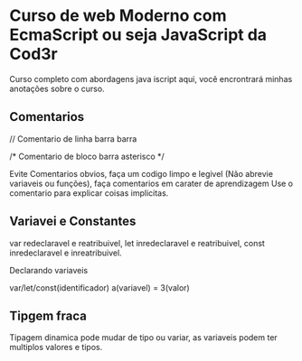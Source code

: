 # Curso de web Moderno com EcmaScript ou seja JavaScript da Cod3r

Curso completo com abordagens java iscript aqui, você encrontrará minhas anotações sobre o curso.

## Comentarios

// Comentario de linha barra barra

/* Comentario de bloco barra asterisco */

Evite Comentarios obvios, faça um codigo limpo e legivel (Não abrevie variaveis ou funções), faça comentarios em carater de aprendizagem
Use o comentario para explicar coisas implicitas.

## Variavei e Constantes

var redeclaravel e reatribuivel, let inredeclaravel e reatribuivel, const inredeclaravel e inreatribuivel.

Declarando variaveis

var/let/const(identificador) a(variavel) = 3(valor)

## Tipgem fraca

Tipagem dinamica pode mudar de tipo ou variar, as variaveis podem ter multiplos valores e tipos.

